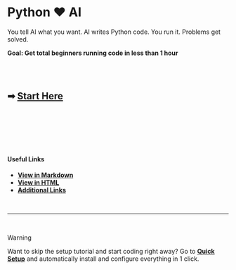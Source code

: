 # Python ❤️ AI

You tell AI what you want. AI writes Python code. You run it. Problems get solved.

**Goal: Get total beginners running code in less than 1 hour**

<br>

<br>

## ➡ [Start Here](docs/getting-started.md)

<br>

<br>

<br>

<br>

<br>

#### Useful Links
- **[View in Markdown](https://github.com/johnvilsack/python-notes/blob/main/README.md)**
- **[View in HTML](http://johnvilsack.com/python-notes)**
- **[Additional Links](docs/quicklinks.md)**

<br>

---

<br> 

> [!WARNING] 
> Want to skip the setup tutorial and start coding right away? Go to **[Quick Setup](docs/installers.md)** and automatically install and configure everything in 1 click.




